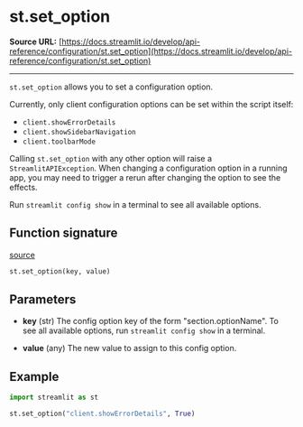 # st.set_option

**Source URL:** [https://docs.streamlit.io/develop/api-reference/configuration/st.set_option](https://docs.streamlit.io/develop/api-reference/configuration/st.set_option)

---

`st.set_option` allows you to set a configuration option.

Currently, only client configuration options can be set within the script itself:

-   `client.showErrorDetails`
-   `client.showSidebarNavigation`
-   `client.toolbarMode`

Calling `st.set_option` with any other option will raise a `StreamlitAPIException`. When changing a configuration option in a running app, you may need to trigger a rerun after changing the option to see the effects.

Run `streamlit config show` in a terminal to see all available options.

## Function signature

[source](https://github.com/streamlit/streamlit/blob/1.50.0/lib/streamlit/config.py#L129)

```python
st.set_option(key, value)
```

## Parameters

-   **key** (str)
    The config option key of the form "section.optionName". To see all available options, run `streamlit config show` in a terminal.

-   **value** (any)
    The new value to assign to this config option.

## Example

```python
import streamlit as st

st.set_option("client.showErrorDetails", True)
```